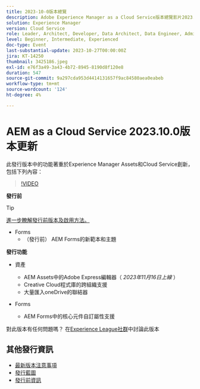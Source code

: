 ```yaml
---
title: 2023-10-0版本總覽
description: Adobe Experience Manager as a Cloud Service版本總覽影片2023.10.0
solution: Experience Manager
version: Cloud Service
role: Leader, Architect, Developer, Data Architect, Data Engineer, Admin, User
level: Beginner, Intermediate, Experienced
doc-type: Event
last-substantial-update: 2023-10-27T00:00:00Z
jira: KT-14250
thumbnail: 3425186.jpeg
exl-id: e76f3a49-3a43-4b72-8945-8190d8f120e8
duration: 547
source-git-commit: 9a297cda953d4414131657f9ac84580aea0eabeb
workflow-type: tm+mt
source-wordcount: '124'
ht-degree: 4%

---
```


# AEM as a Cloud Service 2023.10.0版本更新

此發行版本中的功能著重於Experience Manager Assets和Cloud Service創新，包括下列內容：

>[!VIDEO](https://video.tv.adobe.com/v/3425186/?learn=on)

**發行前**

>[!TIP]
>
>[進一步瞭解發行前版本及啟用方法。](https://experienceleague.adobe.com/docs/experience-manager-cloud-service/content/release-notes/prerelease.html)

* Forms
   * （發行前） AEM Forms的新範本和主題

**發行功能**

* 資產
   * AEM Assets中的Adobe Express編輯器（ *2023年11月16日上線* ）
   * Creative Cloud程式庫的跨組織支援
   * 大量匯入oneDrive的聯結器

* Forms
   * AEM Forms中的核心元件自訂屬性支援

對此版本有任何問題嗎？  在[Experience League社群](https://adobe.ly/474hr8v)中討論此版本

## 其他發行資訊

* [最新版本注意事項](https://experienceleague.adobe.com/docs/experience-manager-cloud-service/content/release-notes/home.html?lang=zh-Hant)
* [發行藍圖](https://experienceleague.adobe.com/docs/experience-manager-release-information/aem-release-updates/update-releases-roadmap.html?lang=zh-Hant)
* [發行前資訊](https://experienceleague.adobe.com/docs/experience-manager-cloud-service/content/release-notes/prerelease.html)
